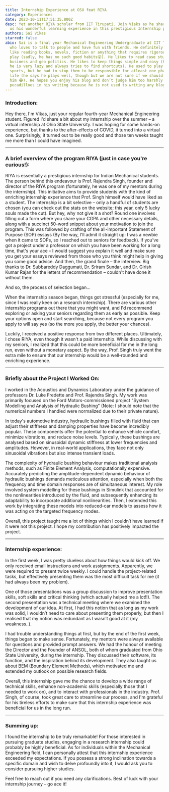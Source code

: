 ```yaml
---
title: Internship Experience at OSU feat RIYA
category: Experiences
date: 2023-10-11T17:51:35.800Z
desc: Yet another RIYA scholar from IIT Tirupati. Join Viaks as he shares with
  us his wonderful learning experience in this prestigious Internship program.
authors: Sai Vikas
starred: false
abio: Sai is a final year Mechanical Engineering Undergraduate at IIT Tirupati,
  who loves to talk to people and have fun with friends. He definitely does not
  like reading books, novels, fiction or anything that requires rigorous word
  play (sadly, he has no such good habits😜). He likes to read case studies on
  business and geo politics. He likes to keep things simple and easy (he admits
  he is very lazy and always tries to find shortcuts). He used to play a lot of
  sports, but he had to stop them to be responsible for atleast one phase of his
  life (he says he plays well, though but we are not sure if we should believe
  him 😂). He hopes you enjoy his blog and don’t judge him too harshly for any
  pecadilloes in his writing because he is not used to writing any blogs.
---
```

<!--StartFragment-->

### Introduction:
Hey there, I'm Vikas, just your regular fourth-year Mechanical Engineering student. Figured I'd share a bit about my internship over the summer – a virtual internship at Ohio State University. I was hoping for some hands-on experience, but thanks to the after-effects of COVID, it turned into a virtual one. Surprisingly, it turned out to be really good and those ten weeks taught me more than I could have imagined. 
**************
### A brief overview of the program RIYA (just in case you're curious!):
RIYA is essentially a prestigious internship for Indian Mechanical students. The person behind this endeavour is Prof. Rajendra Singh, founder and director of the RIYA program (fortunately, he was one of my mentors during the internship). This initiative aims to provide students with the kind of enriching internship experience that Prof. Singh himself would have liked as a student. The internship is a bit selective – only a handful of students are chosen (you can check out the stats on the website; this year, only 5 lucky souls made the cut). But hey, why not give it a shot? Round one involves filling out a form where you share your CGPA and other necessary details, along with a succinct 50-word snippet about your motivation to join the program. This was followed by crafting of the all-important Statement of Purpose (SOP) essays (By the way, I'll admit it straight up: I was a newbie when it came to SOPs, so I reached out to seniors for feedback). If you've got a project under a professor on which you have been working for a long time, that's your ace – I would suggest you explain it well and make sure you get your essays reviewed from those who you think might help in giving you some good advice. And then, the grand finale – the interview. Big thanks to Dr. Subbareddy Daggumati, Dr. Sriram Sundar, and Dr. Girish Kumar Rajan for the letters of recommendation – couldn't have done it without them. 

And so, the process of selection began...

When the internship season began, things got stressful (especially for me, since I was really keen on a research internship). There are various other internship programs out there that you might want, and I'd recommend exploring or asking your seniors regarding them as early as possible. Keep your options open and start searching, because not every program you apply to will say yes (so the more you apply, the better your chances).

Luckily, I received a positive response from two different places. Ultimately, I chose RIYA, even though it wasn't a paid internship. While discussing with my seniors, I realized that this could be more beneficial for me in the long run, even without a monetary aspect. By the way, Prof. Singh truly went the extra mile to ensure that our internship would be a well-rounded and enriching experience.

*****************
### Briefly about the Project I Worked On:
I worked in the Acoustics and Dynamics Laboratory under the guidance of professors Dr. Luke Fredette and Prof. Rajendra Singh. My work was primarily focused on the Ford Motors-commissioned project "System Modelling and Analysis of Hydraulic Bushing" (Note: I should note that the numerical numbers I handled were normalized due to their private nature).

In today's automotive industry, hydraulic bushings filled with fluid that can adjust their stiffness and damping properties have become incredibly popular. These components offer the potential to enhance vehicle comfort, minimize vibrations, and reduce noise levels. Typically, these bushings are analysed based on sinusoidal dynamic stiffness at lower frequencies and amplitudes. However, in real-world applications, they face not only sinusoidal vibrations but also intense transient loads. 

The complexity of hydraulic bushing behaviour makes traditional analysis methods, such as Finite Element Analysis, computationally expensive. Accurately predicting the amplitude-dependent dynamic behaviour of hydraulic bushings demands meticulous attention, especially when both the frequency and time domain responses are of simultaneous interest. My role involved system modelling for these bushings in Simulink that accounted for the nonlinearities introduced by the fluid, and subsequently enhancing its adaptability to incorporate additional nonlinearities. Then, I extended this work by integrating these models into reduced-car models to assess how it was acting on the targeted frequency modes.

Overall, this project taught me a lot of things which I couldn’t have learned if it were not this project. I hope my contribution has positively impacted the project.

*******************
### Internship experience:
In the first week, I was pretty clueless about how things would kick off. We only received email instructions and work assignments. Apparently, we were required to present twice weekly. I could handle the project-related tasks, but effectively presenting them was the most difficult task for me (it had always been my problem).

One of those presentations was a group discussion to improve presentation skills, soft skills and critical thinking (which actually helped me a lot!!). The second presentation was a technical meeting where we examined the development of our idea. At first, I had this notion that as long as my work was solid, I wouldn’t need to care about presenting them properly, but then I realised that my notion was redundant as I wasn’t good at it (my weakness..).

I had trouble understanding things at first, but by the end of the first week, things began to make sense. Fortunately, my mentors were always available for questions and provided prompt answers. We had the honour of meeting the Director and the Founder of ANSOL, both of whom graduated from Ohio State University, during the internship. They discussed their software, its function, and the inspiration behind its development. They also taught us about BEM (Boundary Element Methods), which motivated me and extended my outlook on possible research fields. 

Overall, this internship gave me the chance to develop a wide range of technical skills, enhance non-academic skills (especially those that I needed to work on), and to interact with professionals in the industry. Prof. Singh, of course, took great care to streamline our process, and I'm grateful for his tireless efforts to make sure that this internship experience was beneficial for us in the long run.
**********************

### Summing up:
I found the internship to be truly remarkable! For those interested in pursuing graduate studies, engaging in a research internship could probably be highly beneficial. As for individuals within the Mechanical Engineering field, I can personally attest that this internship experience exceeded my expectations. If you possess a strong inclination towards a specific domain and wish to delve profoundly into it, I would ask you to consider pursuing higher studies.

Feel free to reach out if you need any clarifications. Best of luck with your internship journey – go ace it!


<!--EndFragment-->